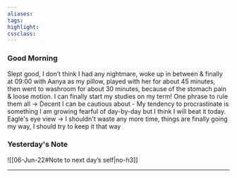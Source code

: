 ```yaml
---
aliases:  
tags:
highlight:  
cssclass:
---
```

### Good Morning
Slept good, I don’t think I had any nightmare, woke up in between & finally at 09:00 with Aanya as my pillow, played with her for about 45 minutes, then went to washroom for about 30 minutes, because of the stomach pain & loose motion.
I can finally start my studies on my term!
One phrase to rule them all → Decent
I can be cautious about
    - My tendency to procrastinate is something I am growing fearful of day-by-day but I think I will beat it today.
Eagle's eye view → I shouldn't waste any more time, things are finally going my way, I should try to keep it that way

### Yesterday's Note
 ![[06-Jun-22#Note to next day’s self|no-h3]]

--- 

